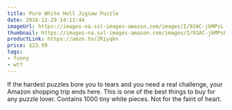 ```yaml
---
title: Pure White Hell Jigsaw Puzzle
date: 2018-12-29 14:13:44
imageUrl: https://images-na.ssl-images-amazon.com/images/I/91AC-jbMPsL._SX522_.jpg
thumbnail: https://images-na.ssl-images-amazon.com/images/I/91AC-jbMPsL._SR600,315_.jpg
productLink: https://amzn.to/2Riyqkn
price: $23.99
tags:
- funny
- wtf
---
```


If the hardest puzzles bore you to tears and you need a real challenge, your Amazon shopping trip ends here.  This is one of the best things to buy for any puzzle lover. Contains 1000 tiny white pieces. Not for the faint of heart.
